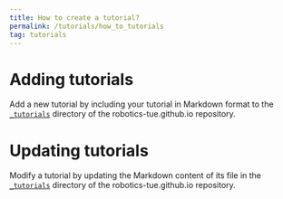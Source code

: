 ```yaml
---
title: How to create a tutorial?
permalink: /tutorials/how_to_tutorials
tag: tutorials
---
```


# Adding tutorials
Add a new tutorial by including your tutorial in Markdown format to the [`_tutorials`](https://github.com/robotics-tue/robotics-tue.github.io/tree/master/_tutorials) directory of the robotics-tue.github.io repository.

# Updating tutorials
Modify a tutorial by updating the Markdown content of its file in the [`_tutorials`](https://github.com/robotics-tue/robotics-tue.github.io/tree/master/_tutorials) directory of the robotics-tue.github.io repository.